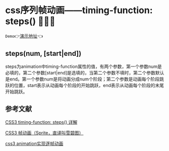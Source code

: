 # css序列帧动画——timing-function: steps() :art::art::art:

`Demo`:point_right:[演示地址](https://mxxumin.github.io/css-animation/%E6%97%8B%E8%BD%AC%E9%97%A8%E6%95%88%E6%9E%9C/index.html):point_left:

## steps(num, [start|end])

steps为animation中timing-function属性的值，有两个参数，第一个参数num是必填的，第二个参数[start|end]是选填的，当第二个参数不填时，第二个参数默认是end。第一个参数num是将动画分成num个阶段；第二个参数是动画每个阶段跳跃的位置，start表示从动画每个阶段的开始跳跃，end表示从动画每个阶段的末尾开始跳跃。

## 参考文献

[CSS3 timing-function: steps() 详解](https://idiotwu.me/understanding-css3-timing-function-steps/)

[CSS3 帧动画（Sprite，直译叫雪碧图）](http://blog.csdn.net/chy555chy/article/details/56489497)

[css3 animation实现逐帧动画](http://www.cnblogs.com/Fengzp/p/5548493.html)